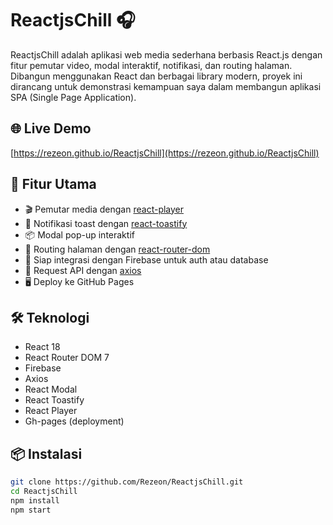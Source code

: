 # ReactjsChill 🎧

ReactjsChill adalah aplikasi web media sederhana berbasis React.js dengan fitur pemutar video, modal interaktif, notifikasi, dan routing halaman. Dibangun menggunakan React dan berbagai library modern, proyek ini dirancang untuk demonstrasi kemampuan saya dalam membangun aplikasi SPA (Single Page Application).

## 🌐 Live Demo
[https://rezeon.github.io/ReactjsChill](https://rezeon.github.io/ReactjsChill)

## 🚀 Fitur Utama
- 🎬 Pemutar media dengan [react-player](https://github.com/CookPete/react-player)
- 🔔 Notifikasi toast dengan [react-toastify](https://fkhadra.github.io/react-toastify/)
- 📦 Modal pop-up interaktif
- 🔁 Routing halaman dengan [react-router-dom](https://reactrouter.com/)
- 🔐 Siap integrasi dengan Firebase untuk auth atau database
- 📡 Request API dengan [axios](https://axios-http.com/)
- 🖥️ Deploy ke GitHub Pages

## 🛠️ Teknologi
- React 18
- React Router DOM 7
- Firebase
- Axios
- React Modal
- React Toastify
- React Player
- Gh-pages (deployment)

## 📦 Instalasi

```bash
git clone https://github.com/Rezeon/ReactjsChill.git
cd ReactjsChill
npm install
npm start
